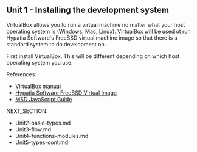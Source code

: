 Unit 1 - Installing the development system
---

VirtualBox allows you to run a virtual machine no matter what your
host operating system is (Windows, Mac, Linux).  VirtualBox
will be used ot run Hypatia Software's FreeBSD virtual machine
image so that there is a standard system to do development on.

First install VirtualBox.  This will be different depending
on which host operating system you use.

References:

* [VirtualBox manual](https://www.virtualbox.org/manual/)
* [Hypatia Software FreeBSD Virtual Image](http://hypatiasoftware.org/developer-image/)
* [MSD JavaScript Guide](https://developer.mozilla.org/en-US/docs/Web/JavaScript/Guide)

NEXT_SECTION:

  * Unit2-basic-types.md
  * Unit3-flow.md
  * Unit4-functions-modules.md
  * Unit5-types-cont.md
